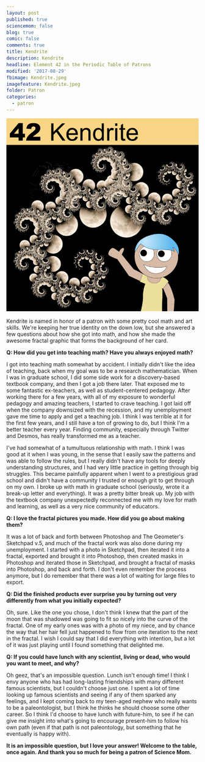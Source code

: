 ```yaml
---
layout: post
published: true
sciencemom: false
blog: true
comic: false
comments: true
title: Kendrite
description: Kendrite
headline: Element 42 in the Periodic Table of Patrons
modified: '2017-08-29'
fbimage: Kendrite.jpeg
imagefeature: Kendrite.jpeg
folder: Patron
categories:
  - patron
---
```

<span class="image left" style="width:400px; max-width:50%"><img src="images/Patron/Kendrite.jpeg" alt="Patron 42 on the Periodic Table of Patrons - Kendrite" /></span>

Kendrite is named in honor of a patron with some pretty cool math and art skills. We're keeping her true identity on the down low, but she answered a few questions about how she got into math, and how she made the awesome fractal graphic that forms the background of her card.

**Q: How did you get into teaching math? Have you always enjoyed math?**

I got into teaching math somewhat by accident. I initially didn't like the idea of teaching, back when my goal was to be a research mathematician. When I was in graduate school, I did some side work for a discovery-based textbook company, and then I got a job there later. That exposed me to some fantastic ex-teachers, as well as student-centered pedagogy. After working there for a few years, with all of my exposure to wonderful pedagogy and amazing teachers, I started to crave teaching. I got laid off when the company downsized with the recession, and my unemployment gave me time to apply and get a teaching job. I think I was terrible at it for the first few years, and I still have a ton of growing to do, but I think I'm a better teacher every year. Finding community, especially through Twitter and Desmos, has really transformed me as a teacher.

I've had somewhat of a tumultuous relationship with math. I think I was good at it when I was young, in the sense that I easily saw the patterns and was able to follow the rules, but I really didn't have any tools for deeply understanding structures, and I had very little practice in getting through big struggles. This became painfully apparent when I went to a prestigious grad school and didn't have a community I trusted or enough grit to get through on my own. I broke up with math in graduate school (seriously, wrote it a break-up letter and everything). It was a pretty bitter break up. My job with the textbook company unexpectedly reconnected me with my love for math and learning, as well as a very nice community of educators.


**Q: I love the fractal pictures you made. How did you go about making them?**

It was a lot of back and forth between Photoshop and The Geometer's Sketchpad v.5, and much of the fractal work was also done during my unemployment. I started with a photo in Sketchpad, then iterated it into a fractal, exported and brought it into Photoshop, then created masks in Photoshop and iterated those in Sketchpad, and brought a fractal of masks into Photoshop, and back and forth. I don't even remember the process anymore, but I do remember that there was a lot of waiting for large files to export.


**Q: Did the finished products ever surprise you by turning out very differently from what you initially expected?**

Oh, sure. Like the one you chose, I don't think I knew that the part of the moon that was shadowed was going to fit so nicely into the curve of the fractal. One of my early ones was with a photo of my niece, and by chance the way that her hair fell just happened to flow from one iteration to the next in the fractal. I wish I could say that I did everything with intention, but a lot of it was just playing until I found something that delighted me.


**Q: If you could have lunch with any scientist, living or dead, who would you want to meet, and why?**

Oh geez, that's an impossible question. Lunch isn't enough time! I think I envy anyone who has had long-lasting friendships with many different famous scientists, but I couldn't choose just one. I spent a lot of time looking up famous scientists and seeing if any of them sparked any feelings, and I kept coming back to my teen-aged nephew who really wants to be a paleontologist, but I think he thinks he should choose some other career. So I think I'd choose to have lunch with future-him, to see if he can give me insight into what's going to encourage present-him to follow his own path (even if that path is not paleontology, but something that he eventually is happy with).

**It is an impossible question, but I love your answer!
Welcome to the table, once again. And thank you so much for being a patron of Science Mom.**
